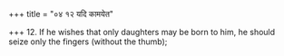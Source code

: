 +++
title = "०४ १२ यदि कामयेत"

+++
12. If he wishes that only daughters may be born to him, he should seize only the fingers (without the thumb);
